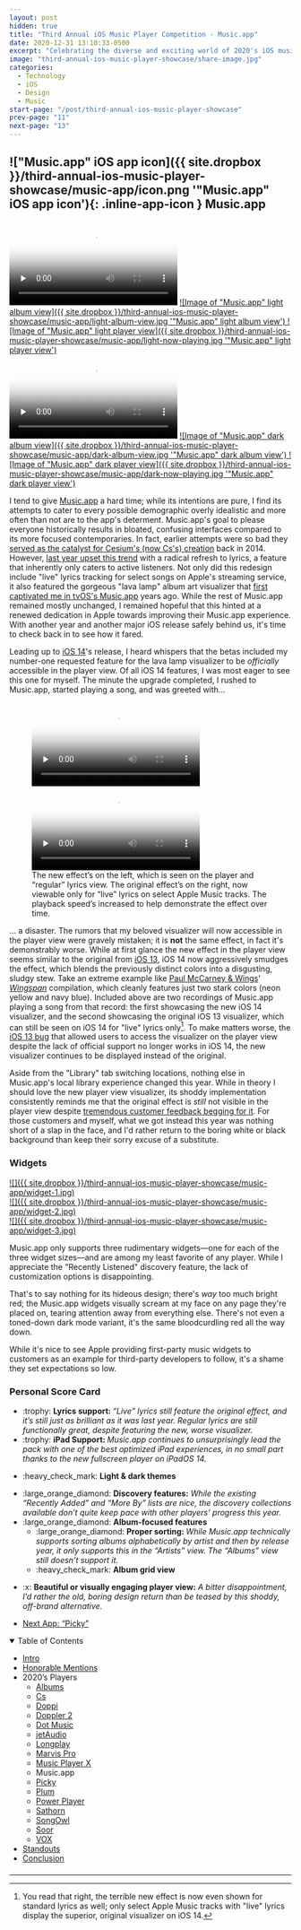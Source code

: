 ```yaml
---
layout: post
hidden: true
title: "Third Annual iOS Music Player Competition - Music.app"
date: 2020-12-31 13:10:33-0500
excerpt: "Celebrating the diverse and exciting world of 2020's iOS music players."
image: "third-annual-ios-music-player-showcase/share-image.jpg"
categories:
  - Technology
  - iOS
  - Design
  - Music
start-page: "/post/third-annual-ios-music-player-showcase"
prev-page: "11"
next-page: "13"
---
```


## !["Music.app" iOS app icon]({{ site.dropbox }}/third-annual-ios-music-player-showcase/music-app/icon.png '"Music.app" iOS app icon'){: .inline-app-icon } Music.app

<div class="show-when-light edge-to-edge large three-images ios-screenshot">
<video controls preload="none" poster="{{ site.dropbox }}/third-annual-ios-music-player-showcase/music-app/light-usage-poster.jpg" alt="Video demonstrating 'Music.app' usage in light mode" title="Demonstrating 'Music.app' usage in light mode">
    <source src="{{ site.dropbox }}/third-annual-ios-music-player-showcase/music-app/light-usage.mp4" type="video/mp4">
    <source src="{{ site.dropbox }}/third-annual-ios-music-player-showcase/music-app/light-usage.webm" type="video/webm">
    <source src="{{ site.dropbox }}/third-annual-ios-music-player-showcase/music-app/light-usage.ogv" type="video/ogg">
    [HTML5 video tag not supported by your browser]
</video>
<a markdown="1" href="{{ site.dropbox }}/third-annual-ios-music-player-showcase/music-app/light-album-view.jpg">
![Image of "Music.app" light album view]({{ site.dropbox }}/third-annual-ios-music-player-showcase/music-app/light-album-view.jpg '"Music.app" light album view')
</a>
<a markdown="1" href="{{ site.dropbox }}/third-annual-ios-music-player-showcase/music-app/light-now-playing.jpg">
![Image of "Music.app" light player view]({{ site.dropbox }}/third-annual-ios-music-player-showcase/music-app/light-now-playing.jpg '"Music.app" light player view')
</a>
</div>
<div class="show-when-dark edge-to-edge large three-images ios-screenshot">
<video controls preload="none" poster="{{ site.dropbox }}/third-annual-ios-music-player-showcase/music-app/dark-usage-poster.jpg" alt="Video demonstrating 'Music.app' usage in dark mode" title="Demonstrating 'Music.app' usage in dark mode">
    <source src="{{ site.dropbox }}/third-annual-ios-music-player-showcase/music-app/dark-usage.mp4" type="video/mp4">
    <source src="{{ site.dropbox }}/third-annual-ios-music-player-showcase/music-app/dark-usage.webm" type="video/webm">
    <source src="{{ site.dropbox }}/third-annual-ios-music-player-showcase/music-app/dark-usage.ogv" type="video/ogg">
    [HTML5 video tag not supported by your browser]
</video>
<a markdown="1" href="{{ site.dropbox }}/third-annual-ios-music-player-showcase/music-app/dark-album-view.jpg">
![Image of "Music.app" dark album view]({{ site.dropbox }}/third-annual-ios-music-player-showcase/music-app/dark-album-view.jpg '"Music.app" dark album view')
</a>
<a markdown="1" href="{{ site.dropbox }}/third-annual-ios-music-player-showcase/music-app/dark-now-playing.jpg">
![Image of "Music.app" dark player view]({{ site.dropbox }}/third-annual-ios-music-player-showcase/music-app/dark-now-playing.jpg '"Music.app" dark player view')
</a>
</div>

I tend to give [Music.app](https://www.apple.com/music/) a hard time; while its intentions are pure, I find its attempts to cater to every possible demographic overly idealistic and more often than not are to the app's determent. Music.app's goal to please everyone historically results in bloated, confusing interfaces compared to its more focused contemporaries. In fact, earlier attempts were so bad they [served as the catalyst for Cesium's (now Cs's) creation](https://www.reddit.com/r/apple/comments/2n5b9b/i_couldnt_stand_musicapp_so_i_made_my_own_please/) back in 2014. However, [last year upset this trend](/post/second-annual-ios-music-player-competition#--musicapp) with a radical refresh to lyrics, a feature that inherently only caters to active listeners. Not only did this redesign include "live" lyrics tracking for select songs on Apple's streaming service, it also featured the gorgeous "lava lamp" album art visualizer that [first captivated me in tvOS's Music.app](/post/quest-for-the-best-ios-music-player#honorable-mention) years ago. While the rest of Music.app remained mostly unchanged, I remained hopeful that this hinted at a renewed dedication in Apple towards improving their Music.app experience. With another year and another major iOS release safely behind us, it's time to check back in to see how it fared.

Leading up to [iOS 14](http://web.archive.org/web/20200920101828/https://www.apple.com/ios/ios-14/)'s release, I heard whispers that the betas included my number-one requested feature for the lava lamp visualizer to be *officially* accessible in the player view. Of all iOS 14 features, I was most eager to see this one for myself. The minute the upgrade completed, I rushed to Music.app, started playing a song, and was greeted with...

<figure class="two-images ios-screenshot">
<video controls preload="none" poster="{{ site.dropbox }}/third-annual-ios-music-player-showcase/music-app/new-effect-poster.jpg" alt="Video demonstrating Music.app's player view visualizer" title="Demonstrating Music.app's player view visualizer">
    <source src="{{ site.dropbox }}/third-annual-ios-music-player-showcase/music-app/new-effect.mp4" type="video/mp4">
    <source src="{{ site.dropbox }}/third-annual-ios-music-player-showcase/music-app/new-effect.webm" type="video/webm">
    <source src="{{ site.dropbox }}/third-annual-ios-music-player-showcase/music-app/new-effect.ogv" type="video/ogg">
    [HTML5 video tag not supported by your browser]
</video>
<video controls preload="none" poster="{{ site.dropbox }}/third-annual-ios-music-player-showcase/music-app/old-effect-poster.jpg" alt="Video demonstrating Music.app's lyrics view visualizer" title="Demonstrating Music.app's lyrics view visualizer">
    <source src="{{ site.dropbox }}/third-annual-ios-music-player-showcase/music-app/old-effect.mp4" type="video/mp4">
    <source src="{{ site.dropbox }}/third-annual-ios-music-player-showcase/music-app/old-effect.webm" type="video/webm">
    <source src="{{ site.dropbox }}/third-annual-ios-music-player-showcase/music-app/old-effect.ogv" type="video/ogg">
    [HTML5 video tag not supported by your browser]
</video>
<figcaption>The new effect’s on the left, which is seen on the player and “regular” lyrics view. The original effect’s on the right, now viewable only for “live” lyrics on select Apple Music tracks. The playback speed’s increased to help demonstrate the effect over time.</figcaption>
</figure>

... a disaster. The rumors that my beloved visualizer will now accessible in the player view were gravely mistaken; it is **not** the same effect, in fact it's demonstrably worse. While at first glance the new effect in the player view seems similar to the original from [iOS 13](http://web.archive.org/web/20190922153545/https://www.apple.com/ios/ios-13/), iOS 14 now aggressively smudges the effect, which blends the previously distinct colors into a disgusting, sludgy stew. Take an extreme example like [Paul McCarney & Wings](https://music.apple.com/us/artist/paul-mccartney-wings/254653827)' [*Wingspan*](https://music.apple.com/us/album/wingspan-hits-and-history/1440940231) compilation, which cleanly features just two stark colors (neon yellow and navy blue). Included above are two recordings of Music.app playing a song from that record: the first showcasing the new iOS 14 visualizer, and the second showcasing the original iOS 13 visualizer, which can still be seen on iOS 14 for "live" lyrics only[^realtime-lyrics]. To make matters worse, the [iOS 13 bug](https://barrowclift.me/post/second-annual-ios-music-player-competition#--musicapp) that allowed users to access the visualizer on the player view despite the lack of official support no longer works in iOS 14, the new visualizer continues to be displayed instead of the original.

Aside from the "Library" tab switching locations, nothing else in Music.app's local library experience changed this year. While in theory I should love the new player view visualizer, its shoddy implementation consistently reminds me that the original effect is *still* not visible in the player view despite [tremendous customer feedback begging for it](https://www.reddit.com/r/AppleMusic/comments/d1qrsx/finally_got_a_reply_from_craig_about_the_lyrics/). For those customers and myself, what we got instead this year was nothing short of a slap in the face, and I'd rather return to the boring white or black background than keep their sorry excuse of a substitute.

### Widgets

<div class="box widget">
<div style="flex:0 1 40%;">
<a markdown="1" href="{{ site.dropbox }}/third-annual-ios-music-player-showcase/music-app/widget-1.jpg">
![]({{ site.dropbox }}/third-annual-ios-music-player-showcase/music-app/widget-1.jpg)
</a>
</div>
<div style="flex:0 1 40%;">
<a markdown="1" href="{{ site.dropbox }}/third-annual-ios-music-player-showcase/music-app/widget-2.jpg">
![]({{ site.dropbox }}/third-annual-ios-music-player-showcase/music-app/widget-2.jpg)
</a>
</div>
<div style="flex:0 1 20%;">
<a markdown="1" href="{{ site.dropbox }}/third-annual-ios-music-player-showcase/music-app/widget-3.jpg">
![]({{ site.dropbox }}/third-annual-ios-music-player-showcase/music-app/widget-3.jpg)
</a>
</div>
</div>

Music.app only supports three rudimentary widgets—one for each of the three widget sizes—and are among my least favorite of any player. While I appreciate the "Recently Listened" discovery feature, the lack of customization options is disappointing.

That's to say nothing for its hideous design; there's *way* too much bright red; the Music.app widgets visually scream at my face on any page they're placed on, tearing attention away from everything else. There's not even a toned-down dark mode variant, it's the same bloodcurdling red all the way down.

While it's nice to see Apple providing first-party music widgets to customers as an example for third-party developers to follow, it's a shame they set expectations so low.

### Personal Score Card

<div class="admonition aside">
<ul class="bare-list emoji-list">
  <li><span class="bullet">:trophy:</span> <strong>Lyrics support: </strong><em>“Live” lyrics still feature the original effect, and it’s still just as brilliant as it was last year. Regular lyrics are still functionally great, despite featuring the new, worse visualizer.</em></li>
  <li><span class="bullet">:trophy:</span> <strong>iPad Support: </strong><em>Music.app continues to unsurprisingly lead the pack with one of the best optimized iPad experiences, in no small part thanks to the new fullscreen player on iPadOS 14.</em></li>
</ul>

<ul class="bare-list emoji-list">
  <li><span class="bullet">:heavy_check_mark:</span> <strong>Light & dark themes</strong></li>
</ul>

<ul class="bare-list emoji-list">
  <li><span class="bullet">:large_orange_diamond:</span> <strong>Discovery features:</strong> <em>While the existing “Recently Added” and “More By” lists are nice, the discovery collections available don’t quite keep pace with other players’ progress this year.</em></li>
  <li><span class="bullet">:large_orange_diamond:</span> <strong>Album-focused features</strong><ul class="bare-list">
    <li><span class="bullet">:large_orange_diamond:</span> <strong>Proper sorting: </strong> <em>While Music.app technically supports sorting albums alphabetically by artist and then by release year, it only supports this in the “Artists” view. The “Albums” view still doesn’t support it.</em></li>
    <li><span class="bullet">:heavy_check_mark:</span> <strong>Album grid view</strong></li>
  </ul></li>
</ul>

<ul class="bare-list emoji-list">
  <li><span class="bullet">:x:</span> <strong>Beautiful or visually engaging player view:</strong> <em>A bitter disappointment, I’d rather the old, boring design return than be teased by this shoddy, off-brand alternative.</em></li>
</ul>
</div>

<ul id="blog-footer-buttons" class="button-group" style="text-align:left;">
    <li style="margin-left:0;width:auto;"><a href="/post/third-annual-ios-music-player-showcase/13"><p class="button">Next App: “Picky”</p></a></li>
</ul>

<details open>
  <summary>Table of Contents</summary>

  <div class="toc" style="margin-bottom: 1.3rem;">
    <ul>
      <li><a href="/post/third-annual-ios-music-player-showcase/">Intro</a></li>
      <li><a href="/post/third-annual-ios-music-player-showcase/2">Honorable Mentions</a></li>
      <li>2020’s Players
        <ul>
          <li><a href="/post/third-annual-ios-music-player-showcase/3">Albums</a></li>
          <li><a href="/post/third-annual-ios-music-player-showcase/4">Cs</a></li>
          <li><a href="/post/third-annual-ios-music-player-showcase/5">Doppi</a></li>
          <li><a href="/post/third-annual-ios-music-player-showcase/6">Doppler 2</a></li>
          <li><a href="/post/third-annual-ios-music-player-showcase/7">Dot Music</a></li>
          <li><a href="/post/third-annual-ios-music-player-showcase/8">jetAudio</a></li>
          <li><a href="/post/third-annual-ios-music-player-showcase/9">Longplay</a></li>
          <li><a href="/post/third-annual-ios-music-player-showcase/10">Marvis Pro</a></li>
          <li><a href="/post/third-annual-ios-music-player-showcase/11">Music Player X</a></li>
          <li>Music.app</li>
          <li><a href="/post/third-annual-ios-music-player-showcase/13">Picky</a></li>
          <li><a href="/post/third-annual-ios-music-player-showcase/14">Plum</a></li>
          <li><a href="/post/third-annual-ios-music-player-showcase/15">Power Player</a></li>
          <li><a href="/post/third-annual-ios-music-player-showcase/16">Sathorn</a></li>
          <li><a href="/post/third-annual-ios-music-player-showcase/17">SongOwl</a></li>
          <li><a href="/post/third-annual-ios-music-player-showcase/18">Soor</a></li>
          <li><a href="/post/third-annual-ios-music-player-showcase/19">VOX</a></li>
        </ul>
      </li>
      <li><a href="/post/third-annual-ios-music-player-showcase/20">Standouts</a></li>
      <li><a href="/post/third-annual-ios-music-player-showcase/21">Conclusion</a></li>
    </ul>
  </div>
</details>

----

[^realtime-lyrics]: You read that right, the terrible new effect is now even shown for standard lyrics as well; only select Apple Music tracks with "live" lyrics display the superior, original visualizer on iOS 14.